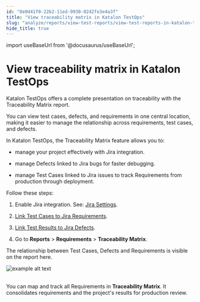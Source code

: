 ```yaml
---
id: "8e0d41f0-22b2-11ed-9930-0242fe3e4a3f"
title: "View traceability matrix in Katalon TestOps"
slug: "analyze/reports/view-test-reports/view-test-reports-in-katalon-testops/view-traceability-matrix-in-katalon-testops"
hide_title: true
---
```

import useBaseUrl from '@docusaurus/useBaseUrl';


# <a id="id" class="anchor_top_offset"/><a id="ariaid-title1" class="anchor_top_offset"/>View traceability matrix in <span xmlns="http://www.w3.org/1999/xhtml" className="ph">Katalon TestOps</span> 

<p xmlns="http://www.w3.org/1999/xhtml" className="p">Katalon TestOps offers a complete presentation on traceability with the <span className="ph uicontrol">Traceability Matrix</span> report.</p> 
<p xmlns="http://www.w3.org/1999/xhtml" className="p">You can view test cases, defects, and requirements in one central location, making it easier to manage the relationship across requirements, test cases, and defects.</p> 
<div xmlns="http://www.w3.org/1999/xhtml" className="p">In Katalon TestOps, the <span className="ph uicontrol">Traceability Matrix</span> feature allows you to:<ul className="ul"><li className="li">
      <p className="p">manage your project effectively with Jira integration.</p>
    </li><li className="li">
      <p className="p">manage Defects linked to Jira bugs for faster debugging.</p>
    </li><li className="li">
      <p className="p">manage Test Cases linked to Jira issues to track Requirements from production through deployment.</p>
    </li></ul></div>
<p xmlns="http://www.w3.org/1999/xhtml" className="p">Follow these steps:</p> 
<ol xmlns="http://www.w3.org/1999/xhtml" className="ol"><li className="li">     <p className="p">Enable Jira integration. See: <a className="xref" href="/docs/organize/integration-for-organizing-tests/jira-integration/enable-testops---jira-integration-for-test-management">Jira Settings</a>.</p>   </li><li className="li">     <p className="p"> <a className="xref" href="/docs/plan/integration-for-test-planning/link-test-cases-to-jira-requirements">Link Test Cases to Jira Requirements</a>.</p>   </li><li className="li">     <p className="p"> <a className="xref" href="/docs/analyze/integration-for-test-analyzing/jira-integration/link-test-runs-to-jira-defects-in-katalon-testops">Link Test Results to Jira Defects</a>.</p>   </li><li className="li">     <p className="p">Go to <strong className="ph b">Reports</strong> &gt; <strong className="ph b">Requirements</strong> &gt; <strong className="ph b">Traceability Matrix</strong>.</p>   </li></ol> 
<p xmlns="http://www.w3.org/1999/xhtml" className="p">The relationship between Test Cases, Defects and Requirements is visible on the report here.</p> 
<p xmlns="http://www.w3.org/1999/xhtml" className="p"> <img className="image" src={useBaseUrl("https://github.com/katalon-studio/docs-images/raw/master/katalon-analytics/docs/testops-traceability-matrix/traceability-matrix.png")} alt="example alt text" /><br /><br /> </p> 
<p xmlns="http://www.w3.org/1999/xhtml" className="p">You can map and track all Requirements in <strong className="ph b">Traceability Matrix</strong>. It consolidates requirements and the project's results for production review.</p> 
